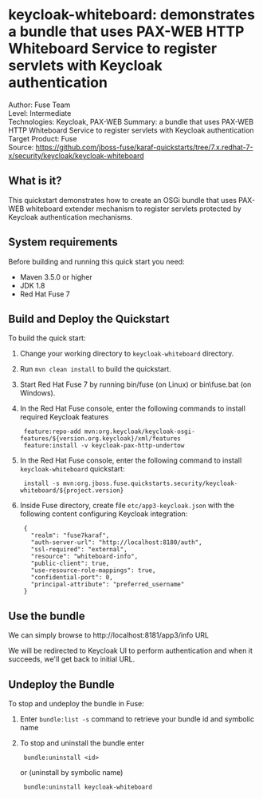keycloak-whiteboard: demonstrates a bundle that uses PAX-WEB HTTP Whiteboard Service to register servlets with Keycloak authentication
==========================
Author: Fuse Team  
Level: Intermediate  
Technologies: Keycloak, PAX-WEB
Summary: a bundle that uses PAX-WEB HTTP Whiteboard Service to register servlets with Keycloak authentication
Target Product: Fuse  
Source: <https://github.com/jboss-fuse/karaf-quickstarts/tree/7.x.redhat-7-x/security/keycloak/keycloak-whiteboard>


What is it?
-----------
This quickstart demonstrates how to create an OSGi bundle that uses PAX-WEB whiteboard extender mechanism to
register servlets protected by Keycloak authentication mechanisms.


System requirements
-------------------
Before building and running this quick start you need:

* Maven 3.5.0 or higher
* JDK 1.8
* Red Hat Fuse 7


Build and Deploy the Quickstart
-------------------------------

To build the quick start:

1. Change your working directory to `keycloak-whiteboard` directory.
2. Run `mvn clean install` to build the quickstart.
3. Start Red Hat Fuse 7 by running bin/fuse (on Linux) or bin\fuse.bat (on Windows).
4. In the Red Hat Fuse console, enter the following commands to install required Keycloak features

        feature:repo-add mvn:org.keycloak/keycloak-osgi-features/${version.org.keycloak}/xml/features
        feature:install -v keycloak-pax-http-undertow

5. In the Red Hat Fuse console, enter the following command to install `keycloak-whiteboard` quickstart:

        install -s mvn:org.jboss.fuse.quickstarts.security/keycloak-whiteboard/${project.version}

6. Inside Fuse directory, create file `etc/app3-keycloak.json` with the following content configuring Keycloak integration:

        {
          "realm": "fuse7karaf",
          "auth-server-url": "http://localhost:8180/auth",
          "ssl-required": "external",
          "resource": "whiteboard-info",
          "public-client": true,
          "use-resource-role-mappings": true,
          "confidential-port": 0,
          "principal-attribute": "preferred_username"
        }


Use the bundle
--------------

We can simply browse to http://localhost:8181/app3/info URL

We will be redirected to Keycloak UI to perform authentication and when it succeeds, we'll get back to initial URL.


Undeploy the Bundle
-------------------

To stop and undeploy the bundle in Fuse:

1. Enter `bundle:list -s` command to retrieve your bundle id and symbolic name
2. To stop and uninstall the bundle enter

        bundle:uninstall <id>

    or (uninstall by symbolic name)

        bundle:uninstall keycloak-whiteboard
